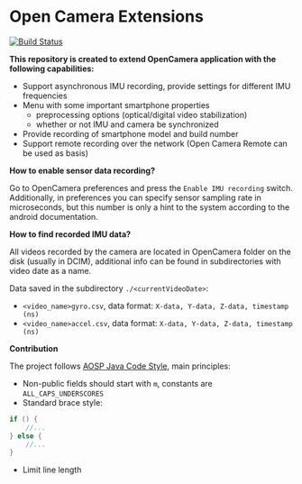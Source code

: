 # Open Camera Extensions
[![Build Status](https://travis-ci.org/azaat/opencamera-extensions.svg?branch=master)](https://travis-ci.org/azaat/opencamera-extensions)

**This repository is created to extend OpenCamera application with the following capabilities:**

- Support asynchronous IMU recording, provide settings for different IMU frequencies
- Menu with some important smartphone properties
  - preprocessing options (optical/digital video stabilization)
  - whether or not IMU and camera be synchronized
- Provide recording of smartphone model and build number
- Support remote recording over the network (Open Camera Remote can be used as basis)

**How to enable sensor data recording?**

Go to OpenCamera preferences and press the ```Enable IMU recording``` switch. Additionally, in preferences you can specify sensor sampling rate in microseconds, but this number is only a hint to the system according to the android documentation.

**How to find recorded IMU data?**

All videos recorded by the camera are located in OpenCamera folder on the disk (usually in DCIM), additional info can be found in subdirectories with video date as a name. 

Data saved in the subdirectory ```./<currentVideoDate>```:

- ```<video_name>gyro.csv```, data format: ```X-data, Y-data, Z-data, timestamp (ns)```
- ```<video_name>accel.csv```, data format: ```X-data, Y-data, Z-data, timestamp (ns)```

**Contribution**

The project follows [AOSP Java Code Style](https://source.android.com/setup/contribute/code-style), main principles:

- Non-public fields should start with ```m```, constants are ```ALL_CAPS_UNDERSCORES``` 
- Standard brace style:
```java
if () {
    //...
} else {
    //...
}
```
- Limit line length
